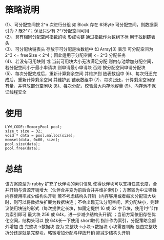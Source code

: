 # 策略说明
(1)、可分配空间按 2^n 次进行分组 如 Block 存在 63Byte 可分配空间，则数据索引为 7 既2^7；保证只少有 2^7分配空间可用  
(2)、具有相同分配空间指数的块 形成块链 通过指数作为数组下标 用于找到链表头  
(3)、可分配块链表头 存放于可分配是块数组中 如 Array[3] 表示 可分配空间为 2^3 <= freeSize < 2^4；因此适用于分配空间 <= 2^3 分配任务  
(4)、若没有可用块则 或 当前可用块大小无法满足分配 则内存池增加分配空间，若分配空间小于最小申请块 则申请最小申请块 否则 按分配空间申请分配块  
(5)、每次分配完成后，重新计算剩余空间 并维护到 链表数组中
(6)、每次归还完成后，重新计算剩余空间 并维护到 链表数组中
(7)、每次归还，计算剩余空闲保有量，并释放部分空闲块
(8)、每次分配，校验最大内存池容量
(9)、内存池不保证线程安全

# 使用
    LYW_CODE::MemoryPool pool;  
    size_t size = 32;  
    void * data = pool.malloc(size);  
    memset(data, 0x00, size);  
    pool.size(data);
    pool.free(data);  

# 总结
该方案原型为 rubby 扩充了伙伴块的索引信息 使得伙伴块可以支持任意长度，合并开销与资源开销增大（伙伴合并变为前后合并并维护索引）；方案较为中立牺牲内存使用率减少结构头开销 若不考虑结构头开销（内存够用或者每次分配较大块时，则可以将数据块扩展为数据块连；不会出现无法分配空间，若分配块小，则建议使用块链的形式（每次提供定长块，如固定提供 16 或 32 字节块，使用1字节作为索引即可 最大块 256 或 64k，进一步减少结构头开销）；当前方案依旧存在优化空间，结构头可以 按 64k长一下使用 short取代 指针作为索引，分配策略会额外增加 由 完整块->数据块 变为 完整块->小块->数据块 小块需要判断 是由完整块拆分还是就是完整块，略微增加分配与释放开销 能减少结构头开销
